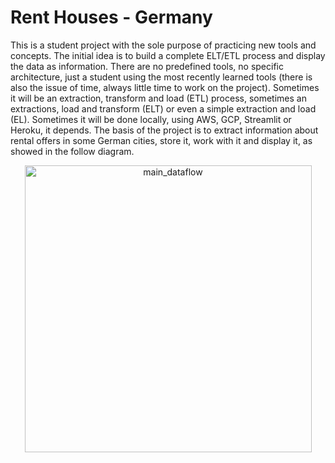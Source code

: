 # Rent Houses - Germany


This is a student project with the sole purpose of practicing new tools and concepts. The initial idea is to build a complete ELT/ETL process and display the data as information. There are no predefined tools, no specific architecture, just a student using the most recently learned tools (there is also the issue of time, always little time to work on the project). Sometimes it will be an extraction, transform and load (ETL) process, sometimes an extractions, load and transform (ELT) or even a simple extraction and load (EL). Sometimes it will be done locally, using AWS, GCP, Streamlit or Heroku, it depends.
The basis of the project is to extract information about rental offers in some German cities, store it, work with it and display it, as showed in the follow diagram.

<p align="center">
  <img width="459" alt="main_dataflow" src="https://user-images.githubusercontent.com/71295866/141155451-a9b1dff0-3adf-448f-af5c-f54c1de21b62.png">
</p>

